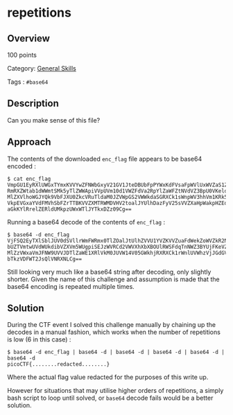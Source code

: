 # repetitions #
 
## Overview ##
 
100 points
 
Category: [General Skills](../)
 
Tags : `#base64`
 
## Description ##
 
Can you make sense of this file?
 
## Approach ##

The contents of the downloaded `enc_flag` file appears to be base64 encoded :

    $ cat enc_flag 
    VmpGU1EyRXlUWGxTYmxKVVYwZFNWbGxyV21GV1JteDBUbFpPYWxKdFVsaFpWVlUxWVZaS1ZWWnVh
    RmRXZWtab1dWWmtSMk5yTlZWWApiVVpUVm10d1VWZFdVa2RpYlZaWFZtNVdVZ3BpU0VKeldWUkNk
    MlZXVlhoWGJYQk9VbFJXU0ZkcVRuTldaM0JZVWpGS2VWWkdaSGRXCk1sWnpWV3hhVm1KRk5XOVVW
    VkpEVGxaYVdFMVhSbFZrTTBKVVZXMTRWMDVHV2toalJYUlhDazFyV25sVVZXaHpWakpHZEdWRlZs
    aGkKYlRrelZERldUMkpzUWxWTlJYTkxDZz09Cg==

Running a base64 decode of the contents of `enc_flag` :

    $ base64 -d enc_flag
    VjFSQ2EyTXlSblJUV0dSVllrWmFWRmx0TlZOalJtUlhZVVU1YVZKVVZuaFdWekZoWVZkR2NrNVVX bUZTVmtwUVdWUkdibVZXVm5WUgpiSEJzWVRCd2VWVXhXbXBOUlRWSFdqTnNWZ3BYUjFKeVZGZHdW MlZzVWxaVmJFNW9UVVJDTlZaWE1XRlVkM0JUVW14V05GWkhjRXRXCk1rWnlUVWhzVjJGdGVFVlhi bTkzVDFWT2JsQlVNRXNLCg==

Still looking very much like a base64 string after decoding, only slightly shorter. Given the name of this challenge and assumption is made that the base64 encoding is repeated multiple times.

## Solution ##

During the CTF event I solved this challenge manually by chaining up the decodes in a manual fashion, which works when the number of repetitions is low (6 in this case) :

    $ base64 -d enc_flag | base64 -d | base64 -d | base64 -d | base64 -d | base64 -d
    picoCTF{........redacted........}

Where the actual flag value redacted for the purposes of this write up.

However for situations that may utilise higher orders of repetitions, a simply bash script to loop until solved, or `base64` decode fails would be a better solution.

